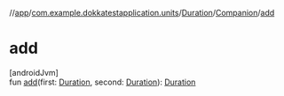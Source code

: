 //[app](../../../../index.md)/[com.example.dokkatestapplication.units](../../index.md)/[Duration](../index.md)/[Companion](index.md)/[add](add.md)

# add

[androidJvm]\
fun [add](add.md)(first: [Duration](../index.md), second: [Duration](../index.md)): [Duration](../index.md)
